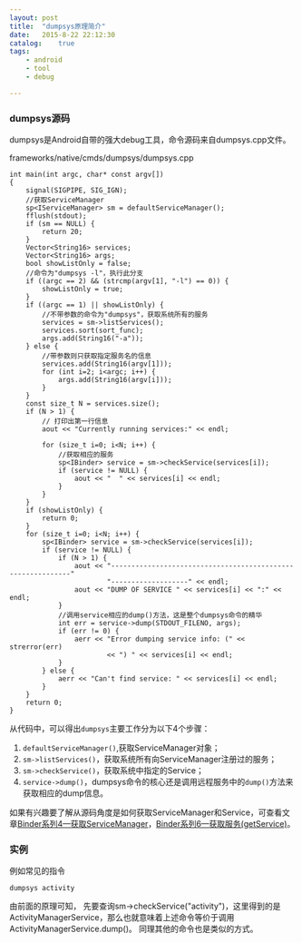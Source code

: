 ```yaml
---
layout: post
title:  "dumpsys原理简介"
date:   2015-8-22 22:12:30
catalog:    true
tags:
    - android
    - tool
    - debug

---
```



### dumpsys源码

dumpsys是Android自带的强大debug工具，命令源码来自dumpsys.cpp文件。

frameworks/native/cmds/dumpsys/dumpsys.cpp

    int main(int argc, char* const argv[])
    {
        signal(SIGPIPE, SIG_IGN);
        //获取ServiceManager
        sp<IServiceManager> sm = defaultServiceManager();
        fflush(stdout);
        if (sm == NULL) {
            return 20;
        }
        Vector<String16> services;
        Vector<String16> args;
        bool showListOnly = false;
        //命令为"dumpsys -l"，执行此分支
        if ((argc == 2) && (strcmp(argv[1], "-l") == 0)) {
            showListOnly = true;
        }
        if ((argc == 1) || showListOnly) {
            //不带参数的命令为"dumpsys"，获取系统所有的服务
            services = sm->listServices();
            services.sort(sort_func);
            args.add(String16("-a"));
        } else {
            //带参数则只获取指定服务名的信息
            services.add(String16(argv[1]));
            for (int i=2; i<argc; i++) {
                args.add(String16(argv[i]));
            }
        }
        const size_t N = services.size();
        if (N > 1) {
            // 打印出第一行信息
            aout << "Currently running services:" << endl;

            for (size_t i=0; i<N; i++) {
                //获取相应的服务
                sp<IBinder> service = sm->checkService(services[i]);
                if (service != NULL) {
                    aout << "  " << services[i] << endl;
                }
            }
        }
        if (showListOnly) {
            return 0;
        }
        for (size_t i=0; i<N; i++) {
            sp<IBinder> service = sm->checkService(services[i]);
            if (service != NULL) {
                if (N > 1) {
                    aout << "------------------------------------------------------------"
                            "-------------------" << endl;
                    aout << "DUMP OF SERVICE " << services[i] << ":" << endl;
                }
                //调用service相应的dump()方法，这是整个dumpsys命令的精华
                int err = service->dump(STDOUT_FILENO, args);
                if (err != 0) {
                    aerr << "Error dumping service info: (" << strerror(err)
                            << ") " << services[i] << endl;
                }
            } else {
                aerr << "Can't find service: " << services[i] << endl;
            }
        }
        return 0;
    }

从代码中，可以得出`dumpsys`主要工作分为以下4个步骤：

1. `defaultServiceManager()`,获取ServiceManager对象；
2. `sm->listServices()`，获取系统所有向ServiceManager注册过的服务；
3. `sm->checkService()`，获取系统中指定的Service；
4. `service->dump()`，dumpsys命令的核心还是调用远程服务中的`dump()`方法来获取相应的dump信息。

如果有兴趣要了解从源码角度是如何获取ServiceManager和Service，可查看文章[Binder系列4—获取ServiceManager](http://gityuan.com/2015/11/08/binder-get-sm/)，[Binder系列6—获取服务(getService)](http://gityuan.com/2015/11/15/binder-get-service/)。


### 实例

例如常见的指令

    dumpsys activity

由前面的原理可知， 先要查询sm->checkService("activity")，这里得到的是ActivityManagerService，那么也就意味着上述命令等价于调用ActivityManagerService.dump()。 同理其他的命令也是类似的方式。

